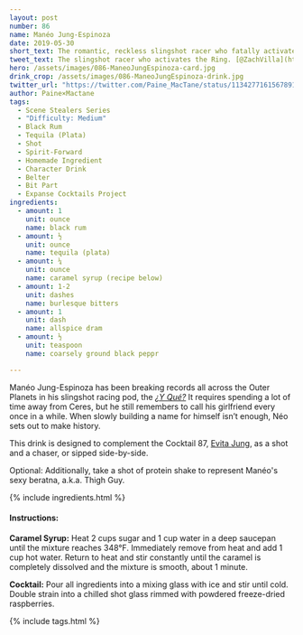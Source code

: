 ```yaml
---
layout: post
number: 86
name: Manéo Jung-Espinoza
date: 2019-05-30
short_text: The romantic, reckless slingshot racer who fatally activates the Ring.
tweet_text: The slingshot racer who activates the Ring. [@ZachVilla](https://twitter.com/ZachVilla) goes from exhilarated to crushed to determined to triumphant & makes us love every bit of it.
hero: /assets/images/086-ManeoJungEspinoza-card.jpg
drink_crop: /assets/images/086-ManeoJungEspinoza-drink.jpg
twitter_url: "https://twitter.com/Paine_MacTane/status/1134277161567891461"
author: Paine×Mactane
tags:
  - Scene Stealers Series
  - "Difficulty: Medium"
  - Black Rum
  - Tequila (Plata)
  - Shot
  - Spirit-Forward
  - Homemade Ingredient
  - Character Drink
  - Belter
  - Bit Part
  - Expanse Cocktails Project
ingredients:
  - amount: 1
    unit: ounce
    name: black rum
  - amount: ½
    unit: ounce
    name: tequila (plata)
  - amount: ¼
    unit: ounce
    name: caramel syrup (recipe below)
  - amount: 1-2
    unit: dashes
    name: burlesque bitters
  - amount: 1
    unit: dash
    name: allspice dram
  - amount: ½
    unit: teaspoon
    name: coarsely ground black peppr

---
```


Manéo Jung-Espinoza has been breaking records all across the Outer Planets in his slingshot racing pod, the [*¿Y Qué?*](/cocktails/2018/12/09/y-que/) It requires spending a lot of time away from Ceres, but he still remembers to call his girlfriend every once in a while. When slowly building a name for himself isn’t enough, Néo sets out to make history. 

This drink is designed to complement the Cocktail 87, [Evita Jung](/cocktails/2019/05/30/evita-jung/), as a shot and a chaser, or sipped side-by-side. 

Optional: Additionally, take a shot of protein shake to represent Manéo's sexy beratna, a.k.a. Thigh Guy.

{% include ingredients.html %}

#### Instructions:

<strong>Caramel Syrup:</strong> Heat 2 cups sugar and 1 cup water in a deep saucepan until the mixture reaches 348°F. Immediately remove from heat and add 1 cup hot water. Return to heat and stir constantly until the caramel is completely dissolved and the mixture is smooth, about 1 minute. 

<strong>Cocktail:</strong> Pour all ingredients into a mixing glass with ice and stir until cold. Double strain into a chilled shot glass rimmed with powdered freeze-dried raspberries.

{% include tags.html %}
